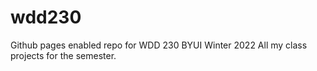 # wdd230
Github pages enabled repo for WDD 230 BYUI Winter 2022
All my class projects for the semester.
